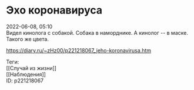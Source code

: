 Эхо коронавируса
=================

   
 2022-06-08, 05:10   
  Видел кинолога с собакой. Собака в наморднике. А кинолог -- в маске. Такого же цвета.   
    
 <https://diary.ru/~zHz00/p221218067_jeho-koronavirusa.htm>   
   
 Теги:   
 [[Случай из жизни]]   
 [[Наблюдения]]   
 ID: p221218067